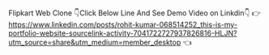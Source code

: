 Flipkart Web Clone 👇Click Below Line And See Demo Video on Linkdin👇 👉https://www.linkedin.com/posts/rohit-kumar-068514252_this-is-my-portfolio-website-sourcelink-activity-7041722727937826816-HLJN?utm_source=share&utm_medium=member_desktop 👈
